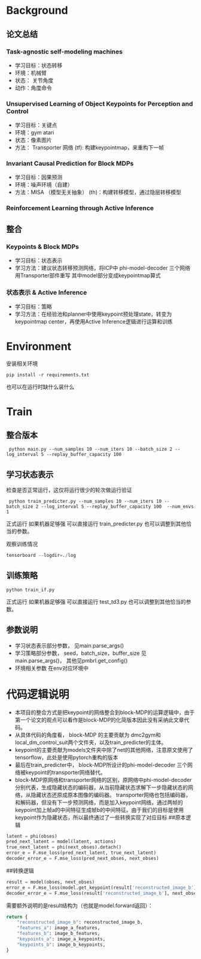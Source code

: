 # Background
## 论文总结
### Task-agnostic self-modeling machines
* 学习目标：状态转移
* 环境：机械臂
* 状态： 关节角度
* 动作：角度命令

### Unsupervised Learning of Object Keypoints for Perception and Control 
* 学习目标：关键点
* 环境：gym atari
* 状态：像素图片
* 方法： Transporter 网络 (tf): 构建keypointmap，来重构下一帧

### Invariant Causal Prediction for Block MDPs 
* 学习目标：因果预测
* 环境：噪声环境（自建）
* 方法：MISA （模型无关抽象） (th)：构建转移模型，通过隐层转移模型

### Reinforcement Learning through Active Inference


## 整合 
### Keypoints & Block MDPs
* 学习目标：状态表示
* 学习方法：建议状态转移预测网络，将ICP中 phi-model-decoder 三个网络 用Transporter部件重写
其中model部分变成keypointmap算式

### 状态表示 & Active Inference
* 学习目标：策略
* 学习方法：在经验池和planner中使用keypoint预处理state，转变为keypointmap center，再使用Active Inference逻辑进行运算和训练

# Environment
安装相关环境
```
pip install -r requirements.txt
```
也可以在运行时缺什么装什么

# Train
## 整合版本
```
 python main.py --num_samples 10 --num_iters 10 --batch_size 2 --log_interval 5 --replay_buffer_capacity 100 
 ```


## 学习状态表示
检查是否正常运行，这仅将运行很少的轮次做运行验证
```
 python train_predicter.py --num_samples 10 --num_iters 10 --batch_size 2 --log_interval 5 --replay_buffer_capacity 100  --num_envs 1
 ```
正式运行
如果机器足够强 可以直接运行 train_predicter.py 
也可以调整到其他恰当的参数。

观察训练情况
```python
tensorboard --logdir=./log
```

## 训练策略
```
python train_if.py
```
正式运行
如果机器足够强 可以直接运行 test_td3.py
也可以调整到其他恰当的参数。

## 参数说明

* 学习状态表示部分参数， 见main.parse_args()
* 学习策略部分参数， seed，batch_size，buffer_size 见main.parse_args()， 其他见pmbrl.get_config()
* 环境相关参数 在env对应环境中

# 代码逻辑说明
- 本项目的整合方式是把keypoint的网络整合到block-MDP的运算逻辑中，由于第一个论文的观点可以看作是block-MDP的化简版本因此没有采纳此文章代码。
- 从具体代码的角度看， block-MDP 的主要贡献为
dmc2gym和local_dm_control_suit两个文件夹，以及train_predicter的主体。
- keypoint的主要贡献为models文件夹中除了net的其他网络，注意原文使用了tensorflow，此处是使用pytorch重构的版本
- 最后在train_predicter中， block-MDP所设计的phi-model-decoder 三个网络被keypoint的transporter网络替代。
- block-MDP原网络和transporter网络的区别，原网络中phi-model-decoder分别代表，生成隐藏状态的编码器，从当前隐藏状态求解下一步隐藏状态的网络，从隐藏状态还原成原本图像的编码器。
transporter网络也包括编码器，和解码器，但没有下一步预测网络，而是加入keypoint网络，通过两帧的keypoint加上帧a的中间特征生成帧b的中间特征。由于我们的目标是使用keypoint作为隐藏状态，所以最终通过了一些转换实现了对应目标
##原本逻辑
```python
latent = phi(obses)
pred_next_latent = model(latent, actions)
true_next_latent = phi(next_obses).detach()
error_e = F.mse_loss(pred_next_latent, true_next_latent)
decoder_error_e = F.mse_loss(pred_next_obses, next_obses)
```
##转换逻辑
```python
result = model(obses, next_obses)
error_e = F.mse_loss(model.get_keypoint(result['reconstructed_image_b'])["centers"], result['keypoints_b']["centers"])
decoder_error_e = F.mse_loss(result['reconstructed_image_b'], next_obses)
```
需要额外说明的是result结构为（也就是model.forward返回）：
```python
return {
    "reconstructed_image_b": reconstructed_image_b,
    "features_a": image_a_features,
    "features_b": image_b_features,
    "keypoints_a": image_a_keypoints,
    "keypoints_b": image_b_keypoints,
}
```